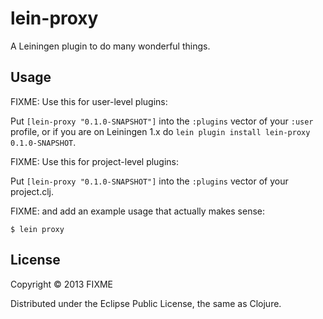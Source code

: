 # lein-proxy

A Leiningen plugin to do many wonderful things.

## Usage

FIXME: Use this for user-level plugins:

Put `[lein-proxy "0.1.0-SNAPSHOT"]` into the `:plugins` vector of your
`:user` profile, or if you are on Leiningen 1.x do `lein plugin install
lein-proxy 0.1.0-SNAPSHOT`.

FIXME: Use this for project-level plugins:

Put `[lein-proxy "0.1.0-SNAPSHOT"]` into the `:plugins` vector of your project.clj.

FIXME: and add an example usage that actually makes sense:

    $ lein proxy

## License

Copyright © 2013 FIXME

Distributed under the Eclipse Public License, the same as Clojure.
